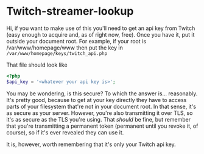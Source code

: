 # Twitch-streamer-lookup

Hi, if you want to make use of this you'll need to get an api key from Twitch (easy enough to acquire and, as of right now, free).  Once you have it, put it outside your document root.  For example, if your root is /var/www/homepage/www then put the key in `/var/www/homepage/keys/twitch_api.php`

That file should look like

```php
<?php 
$api_key = '<whatever your api key is>';
```

You may be wondering, is this secure?  To which the answer is... reasonably.  It's pretty good, because to get at your key directly they have to access parts of your filesystem that're not in your document root.  In that sense, it's as secure as your server.  However, you're also transmitting it over TLS, so it's as secure as the TLS you're using.  That *should* be fine, but remember that you're transmitting a permanent token (permanent until you revoke it, of course), so if it's ever revealed they can use it.

It is, however, worth remembering that it's only your Twitch api key.
